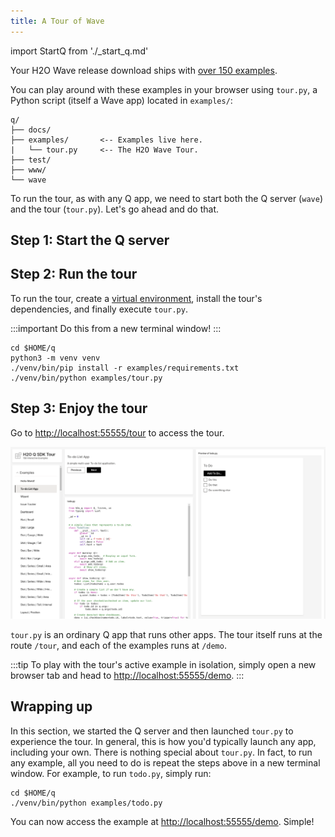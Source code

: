 ```yaml
---
title: A Tour of Wave
---
```

import StartQ from './_start_q.md'

Your H2O Wave release download ships with [over 150 examples](examples).

You can play around with these examples in your browser using `tour.py`, a Python script (itself a Wave app) located in `examples/`:

```none title="Contents of $HOME/q"
q/
├── docs/           
├── examples/       <-- Examples live here.
|   └── tour.py     <-- The H2O Wave Tour.
├── test/           
├── www/            
└── wave              
```

To run the tour, as with any Q app, we need to start both the Q server (`wave`) and the tour (`tour.py`). Let's go ahead and do that.

## Step 1: Start the Q server

<StartQ/>

## Step 2: Run the tour

To run the tour, create a [virtual environment](https://docs.python.org/3/tutorial/venv.html), install the tour's dependencies, and finally execute `tour.py`.  

:::important
Do this from a new terminal window!
:::

```shell 
cd $HOME/q
python3 -m venv venv
./venv/bin/pip install -r examples/requirements.txt
./venv/bin/python examples/tour.py
```

## Step 3: Enjoy the tour

Go to [http://localhost:55555/tour](http://localhost:55555/tour) to access the tour. 

![tour](assets/tour__tour.png)

`tour.py` is an ordinary Q app that runs other apps. The tour itself runs at the route `/tour`, and each of the examples runs at `/demo`. 

:::tip
To play with the tour's active example in isolation, simply open a new browser tab and head to [http://localhost:55555/demo](http://localhost:55555/demo).
:::

## Wrapping up

In this section, we started the Q server and then launched `tour.py` to experience the tour. In general, this is how you'd typically launch any app, including your own. There is nothing special about `tour.py`. In fact, to run any example, all you need to do is repeat the steps above in a new terminal window. For example, to run `todo.py`, simply run:

```shell 
cd $HOME/q
./venv/bin/python examples/todo.py
```

You can now access the example at [http://localhost:55555/demo](http://localhost:55555/demo). Simple!

